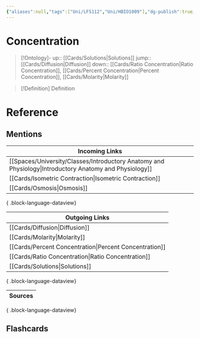 ```yaml
---
{"aliases":null,"tags":["Uni/LFS112","Uni/HBIO1009"],"dg-publish":true,"permalink":"/cards/concentration/","dgPassFrontmatter":true}
---
```


# Concentration

> [!Ontology]-
> up:: [[Cards/Solutions\|Solutions]]
> jump:: [[Cards/Diffusion\|Diffusion]]
> down:: [[Cards/Ratio Concentration\|Ratio Concentration]], [[Cards/Percent Concentration\|Percent Concentration]], [[Cards/Molarity\|Molarity]]

> [!Definition] Definition
> 

# Reference

## Mentions
| Incoming Links                                                                                            |
| --------------------------------------------------------------------------------------------------------- |
| [[Spaces/University/Classes/Introductory Anatomy and Physiology\|Introductory Anatomy and Physiology]] |
| [[Cards/Isometric Contraction\|Isometric Contraction]]                                                 |
| [[Cards/Osmosis\|Osmosis]]                                                                             |

{ .block-language-dataview}

| Outgoing Links                                            |
| --------------------------------------------------------- |
| [[Cards/Diffusion\|Diffusion]]                         |
| [[Cards/Molarity\|Molarity]]                           |
| [[Cards/Percent Concentration\|Percent Concentration]] |
| [[Cards/Ratio Concentration\|Ratio Concentration]]     |
| [[Cards/Solutions\|Solutions]]                         |

{ .block-language-dataview}

| Sources |
| ------- |

{ .block-language-dataview}

## Flashcards
